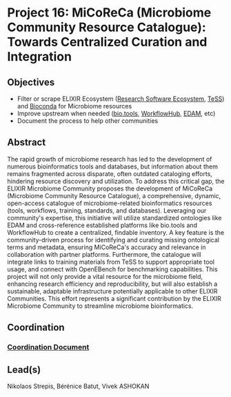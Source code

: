 # Project 16: MiCoReCa (Microbiome Community Resource Catalogue): Towards Centralized Curation and Integration

## Objectives

* Filter or scrape ELIXIR Ecosystem ([Research Software Ecosystem](https://research-software-ecosystem.github.io), [TeSS](https://tess.elixir-europe.org/)) and [Bioconda](https://bioconda.github.io/) for Microbiome resources
* Improve upstream when needed ([bio.tools](https://bio.tools/), [WorkflowHub](https://workflowhub.eu/), [EDAM](https://edamontologydocs.readthedocs.io/en/latest/index.html), etc)
* Document the process to help other communities


## Abstract

The rapid growth of microbiome research has led to the development of numerous bioinformatics tools and databases, but information about them remains fragmented across disparate, often outdated cataloging efforts, hindering resource discovery and utilization. To address this critical gap, the ELIXIR Microbiome Community proposes the development of MiCoReCa (Microbiome Community Resource Catalogue), a comprehensive, dynamic, open-access catalogue of microbiome-related bioinformatics resources (tools, workflows, training, standards, and databases). Leveraging our community's expertise, this initiative will utilize standardized ontologies like EDAM and cross-reference established platforms like bio.tools and WorkflowHub to create a centralized, findable inventory. A key feature is the community-driven process for identifying and curating missing ontological terms and metadata, ensuring MiCoReCa's accuracy and relevance in collaboration with partner platforms. Furthermore, the catalogue will integrate links to training materials from TeSS to support appropriate tool usage, and connect with OpenEBench for benchmarking capabilities. This project will not only provide a vital resource for the microbiome field, enhancing research efficiency and reproducibility, but will also establish a sustainable, adaptable infrastructure potentially applicable to other ELIXIR Communities. This effort represents a significant contribution by the ELIXIR Microbiome Community to streamline microbiome bioinformatics.

## Coordination
### [Coordination Document](https://docs.google.com/document/d/1by0oFCX4yUC6sa2emccpaTWfL4xLOkZeHRJgVkg5tM0/edit?tab=t.chgmln7zojq8)

## Lead(s)

Nikolaos Strepis, Bérénice Batut, Vivek ASHOKAN

